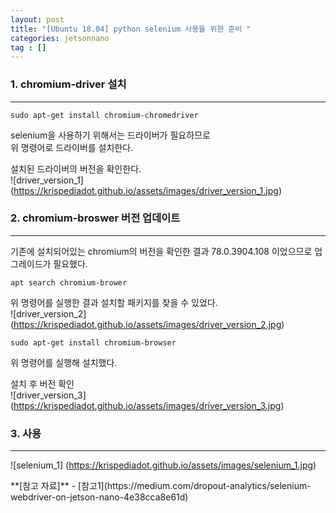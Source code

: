 ```yaml
---
layout: post
title: "[Ubuntu 18.04] python selenium 사용을 위한 준비 "
categories: jetsonnano
tag : []
---
```


### 1. chromium-driver 설치
---
```
sudo apt-get install chromium-chromedriver
```

selenium을 사용하기 위해서는 드라이버가 필요하므로 <br>
위 명령어로 드라이버를 설치한다. <br>

설치된 드라이버의 버전을 확인한다. <br>
![driver_version_1] (https://krispediadot.github.io/assets/images/driver_version_1.jpg)

### 2. chromium-broswer 버전 업데이트
---

기존에 설치되어있는 chromium의 버전을 확인한 결과 78.0.3904.108 이었으므로 업그레이드가 필요했다. <br>

```
apt search chromium-brower
```
위 명령어를 실행한 결과 설치할 패키지를 찾을 수 있었다.<br>
![driver_version_2] (https://krispediadot.github.io/assets/images/driver_version_2.jpg)

```
sudo apt-get install chromium-browser
```
위 명령어를 실행해 설치했다. <br>

설치 후 버전 확인<br>
![driver_version_3] (https://krispediadot.github.io/assets/images/driver_version_3.jpg)

### 3. 사용  
---
![selenium_1] (https://krispediadot.github.io/assets/images/selenium_1.jpg)


<div class="divider"></div>
**[참고 자료]**
- [참고1](https://medium.com/dropout-analytics/selenium-webdriver-on-jetson-nano-4e38cca8e61d)